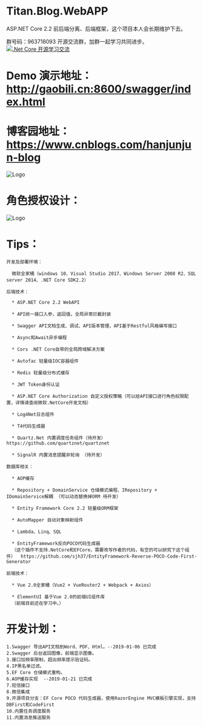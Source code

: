 # Titan.Blog.WebAPP
ASP.NET Core 2.2 前后端分离、后端框架，这个项目本人会长期维护下去。

群号码：963718093 开源交流群，加群一起学习共同进步。
[![.Net Core 开源学习交流](http://pub.idqqimg.com/wpa/images/group.png ".Net Core 开源学习交流")](http://shang.qq.com/wpa/qunwpa?idkey=d42b97a72adbb99729c59fc68173df53093e6d8908dd4588f2d81907a84d8f3b)


# Demo 演示地址：http://gaobili.cn:8600/swagger/index.html

# 博客园地址：https://www.cnblogs.com/hanjunjun-blog


![Logo](https://github.com/HanJunJun/Titan.Blog.WebAPP/blob/master/Titan.Blog.WebAPP/Titan.Blog.WebAPP/wwwroot/demo.png)

# 角色授权设计：

![Logo](https://github.com/HanJunJun/Titan.Blog.WebAPP/blob/master/Titan.Blog.WebAPP/Titan.Blog.WebAPP/wwwroot/%E6%9D%83%E9%99%90%E7%B3%BB%E7%BB%9F%E8%AE%BE%E8%AE%A1%E5%9B%BE.png)


# Tips：

	开发及部署环境：
	
      微软全家桶（windows 10、Visual Studio 2017、Windows Server 2008 R2、SQL server 2014、.NET Core SDK2.2）

    后端技术：
	
      * ASP.NET Core 2.2 WebAPI
	  
	  * API统一接口入参，返回值，全局异常拦截封装
      
      * Swagger API文档生成、调试、API版本管理，API基于Restful风格编写接口
	  
      * Async和Await异步编程

      * Cors .NET Core自带的全局跨域解决方案

      * Autofac 轻量级IOC容器组件

      * Redis 轻量级分布式缓存
	  
	  * JWT Token身份认证
	  
	  * ASP.NET Core Authorization 自定义授权策略（可以给API接口进行角色权限配置，详情请查阅微软.NetCore开发文档）
	  
	  * Log4Net日志组件
	  
	  * T4代码生成器
	  
	  * Quartz.Net 内置调度任务组件（待开发）   https://github.com/quartznet/quartznet 
	  
	  * SignalR 内置消息提醒非轮询 （待开发）
	  
	数据库相关：
		
	  * AOP缓存
	
	  * Repository + DomainService 仓储模式编程、IRepository + IDomainService解耦 （可以动态替换掉ORM 待开发）
	  
	  * Entity Framework Core 2.2 轻量级ORM框架

	  * AutoMapper 自动对象映射组件
	  
	  * Lambda、Linq、SQL
	  
	  * EntityFramework反向POCO代码生成器
	  （这个插件不支持.NetCore和EFCore，需要改写作者的代码，有空的可以研究下这个组件）  https://github.com/sjh37/EntityFramework-Reverse-POCO-Code-First-Generator  
	  
	前端技术：
	
	  * Vue 2.0全家桶（Vue2 + VueRouter2 + Webpack + Axios）
	  
	  * ElementUI 基于Vue 2.0的前端UI组件库
	  （前端目前还在学习中。）
	  
# 开发计划：
	
	1.Swagger 导出API文档到Word、PDF、Html。--2019-01-06 已完成
	2.Swagger 后台返回图像，前端显示图像。
	3.接口加频率限制，超出频率提示验证码。
	4.IP黑名单过滤。
	5.EF Core 仓储模式重构。
	6.AOP缓存实现  --2019-01-21 已完成
	7.短信接口
	8.微信集成
	9.开源项目分支：EF Core POCO 代码生成器，使用RazorEngine MVC模板引擎实现，支持DBFirst和CodeFirst
	10.内置任务调度服务
	11.内置消息推送服务
	